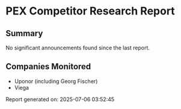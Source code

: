# PEX Competitor Research Report
            
## Summary
No significant announcements found since the last report.

## Companies Monitored
- Uponor (including Georg Fischer)
- Viega

Report generated on: 2025-07-06 03:52:45
